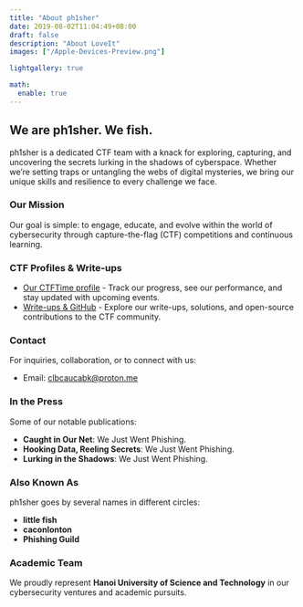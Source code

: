 ```yaml
---
title: "About ph1sher"
date: 2019-08-02T11:04:49+08:00
draft: false
description: "About LoveIt"
images: ["/Apple-Devices-Preview.png"]

lightgallery: true

math:
  enable: true
---
```

## We are ph1sher. We fish.

ph1sher is a dedicated CTF team with a knack for exploring, capturing, and uncovering the secrets lurking in the shadows of cyberspace. Whether we’re setting traps or untangling the webs of digital mysteries, we bring our unique skills and resilience to every challenge we face.

### Our Mission
Our goal is simple: to engage, educate, and evolve within the world of cybersecurity through capture-the-flag (CTF) competitions and continuous learning.

### CTF Profiles & Write-ups
* [Our CTFTime profile](https://ctftime.org/team/ph1sher) - Track our progress, see our performance, and stay updated with upcoming events.
* [Write-ups & GitHub](https://github.com/ph1sher-hust) - Explore our write-ups, solutions, and open-source contributions to the CTF community.

### Contact
For inquiries, collaboration, or to connect with us:
- Email: [clbcaucabk@proton.me](mailto:clbcaucabk@proton.me)

### In the Press
Some of our notable publications:
- **Caught in Our Net**: We Just Went Phishing.
- **Hooking Data, Reeling Secrets**: We Just Went Phishing.
- **Lurking in the Shadows**: We Just Went Phishing.

### Also Known As
ph1sher goes by several names in different circles:
- **little fish**
- **caconlonton**
- **Phishing Guild**

### Academic Team
We proudly represent **Hanoi University of Science and Technology** in our cybersecurity ventures and academic pursuits.